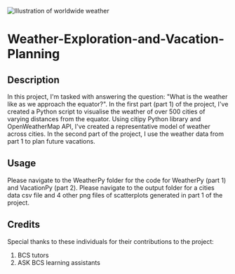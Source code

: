 ![Illustration of worldwide weather](https://img.freepik.com/free-vector/hand-drawn-water-cycle-illustration_23-2149107732.jpg?w=1800&t=st=1698824765~exp=1698825365~hmac=e03c73de147c19b92f341c6c281f3765e955d5fc589663a109d418b52a64d2b5)
# Weather-Exploration-and-Vacation-Planning
## Description
In this project, I'm tasked with answering the question: "What is the weather like as we approach the equator?". In the first part (part 1) of the project, I've created a Python script to visualise the weather of over 500 cities of varying distances from the equator. Using citipy Python library and OpenWeatherMap API, I've created a representative model of weather across cities. In the second part of the project, I use the weather data from part 1 to plan future vacations.
## Usage
Please navigate to the WeatherPy folder for the code for WeatherPy (part 1) and VacationPy (part  2). 
Please navigate to the output folder for a cities data csv file and 4 other png files of scatterplots generated in part 1 of the project.
## Credits
Special thanks to these individuals for their contributions to the project:
1. BCS tutors
2. ASK BCS learning assistants
